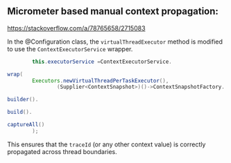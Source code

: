 ## Micrometer based manual context propagation:

https://stackoverflow.com/a/78765658/2715083

In the @Configuration class, the `virtualThreadExecutor` method is modified to use the `ContextExecutorService` wrapper.

```java
        this.executorService =ContextExecutorService.

wrap(
        Executors.newVirtualThreadPerTaskExecutor(),
                (Supplier<ContextSnapshot>)()->ContextSnapshotFactory.

builder().

build().

captureAll()
        );
```

This ensures that the `traceId` (or any other context value) is correctly propagated across thread boundaries.